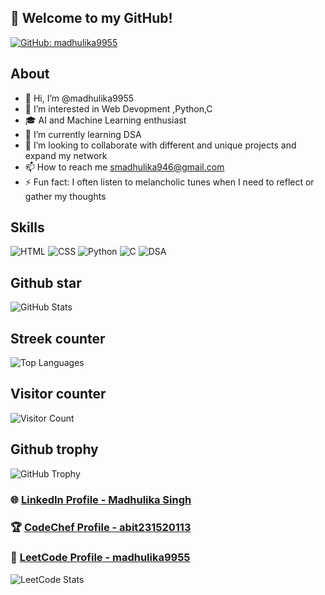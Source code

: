
## 🚀 **Welcome to my GitHub!**

[![GitHub: madhulika9955](https://img.shields.io/badge/GitHub-madhulika9955-blue?style=for-the-badge&logo=github)](https://github.com/madhulika9955)



## **About**
- 👋 Hi, I’m @madhulika9955
- 👀 I’m interested in Web Devopment ,Python,C
- 🎓 AI and Machine Learning enthusiast
- 🌱 I’m currently learning DSA
- 💞️ I’m looking to collaborate with different and unique projects and expand my network 
- 📫 How to reach me smadhulika946@gmail.com
- ⚡ Fun fact: I often listen to melancholic tunes when I need to reflect or gather my thoughts

## **Skills**

![HTML](https://img.shields.io/badge/HTML-Intermediate-orange)
![CSS](https://img.shields.io/badge/CSS-Intermediate-blue)
![Python](https://img.shields.io/badge/Python-Advanced-green)
![C](https://img.shields.io/badge/C-Intermediate-darkgreen)
![DSA](https://img.shields.io/badge/DSA-Beginner-yellow)

## **Github star**
![GitHub Stats](https://github-readme-stats.vercel.app/api?username=MadhulikaSingh&show_icons=true&theme=radical)

## **Streek counter**
![Top Languages](https://github-readme-stats.vercel.app/api/top-langs/?username=madhulika9955&layout=compact&theme=radical)

## **Visitor counter**
![Visitor Count](https://komarev.com/ghpvc/?username=madhulika9955&color=blue)

## **Github trophy**
![GitHub Trophy](https://github-profile-trophy.vercel.app/?username=madhulika9955&theme=onedark)



### 🌐 [LinkedIn Profile - Madhulika Singh](https://www.linkedin.com/in/madhulika-singh-a34b9a28b/)
### 🏆 [CodeChef Profile - abit231520113](https://www.codechef.com/users/abit231520113)
### 🧩 [LeetCode Profile - madhulika9955](https://leetcode.com/madhulika9955)


![LeetCode Stats](https://leetcode-stats.vercel.app/api?username=madhulika9955)

<!---
madhulika9955/madhulika9955 is a ✨ special ✨ repository because its `README.md` (this file) appears on your GitHub profile.
You can click the Preview link to take a look at your changes.
--->
